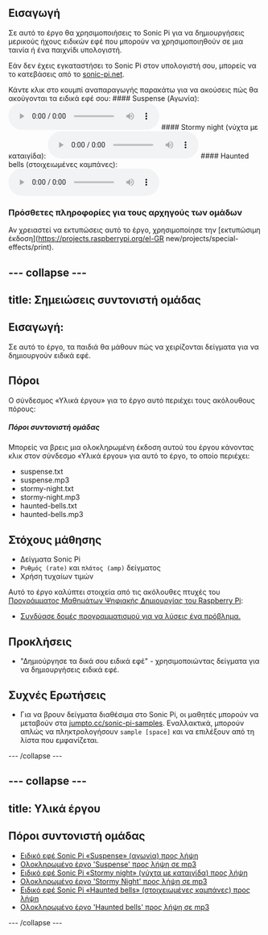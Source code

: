 ## Εισαγωγή

Σε αυτό το έργο θα χρησιμοποιήσεις το Sonic Pi για να δημιουργήσεις μερικούς ήχους ειδικών εφέ που μπορούν να χρησιμοποιηθούν σε μια ταινία ή ένα παιχνίδι υπολογιστή.

Εάν δεν έχεις εγκαταστήσει το Sonic Pi στον υπολογιστή σου, μπορείς να το κατεβάσεις από το [sonic-pi.net](https://sonic-pi.net/).

<div id="audio-preview" class="pdf-hidden">
  Κάντε κλικ στο κουμπί αναπαραγωγής παρακάτω για να ακούσεις πώς θα ακούγονται τα ειδικά εφέ σου: #### Suspense (Αγωνία): <audio controls preload> <source src="resources/suspense.mp3" type="audio/mpeg"> Το πρόγραμμα περιήγησής σου δεν υποστηρίζει αυτό το <code>ηχητικό</code> στοιχείο. </audio> #### Stormy night (νύχτα με καταιγίδα): <audio controls preload> <source src="resources/stormy-night.mp3" type="audio/mpeg"> Το πρόγραμμα περιήγησής σου δεν υποστηρίζει αυτό το <code>ηχητικό</code> στοιχείο. </audio> #### Haunted bells (στοιχειωμένες καμπάνες): <audio controls preload> <source src="resources/haunted-bells.mp3" type="audio/mpeg"> Το πρόγραμμα περιήγησής σου δεν υποστηρίζει αυτό το <code>ηχητικό</code> στοιχείο. </audio>
</div>

### Πρόσθετες πληροφορίες για τους αρχηγούς των ομάδων

Αν χρειαστεί να εκτυπώσεις αυτό το έργο, χρησιμοποίησε την [εκτυπώσιμη έκδοση](https://projects.raspberrypi.org/el-GR new/projects/special-effects/print).

--- collapse ---
---
title: Σημειώσεις συντονιστή ομάδας
---

## Εισαγωγή:

Σε αυτό το έργο, τα παιδιά θα μάθουν πώς να χειρίζονται δείγματα για να δημιουργούν ειδικά εφέ.

## Πόροι

Ο σύνδεσμος «Υλικά έργου» για το έργο αυτό περιέχει τους ακόλουθους πόρους:

##### Πόροι συντονιστή ομάδας

Μπορείς να βρεις μια ολοκληρωμένη έκδοση αυτού του έργου κάνοντας κλικ στον σύνδεσμο «Υλικά έργου» για αυτό το έργο, το οποίο περιέχει:

* suspense.txt
* suspense.mp3
* stormy-night.txt
* stormy-night.mp3
* haunted-bells.txt
* haunted-bells.mp3

## Στόχους μάθησης

* Δείγματα Sonic Pi
* `Ρυθμός (rate)` και `πλάτος (amp)` δείγματος
* Χρήση τυχαίων τιμών

Αυτό το έργο καλύπτει στοιχεία από τις ακόλουθες πτυχές του [Προγράμματος Μαθημάτων Ψηφιακής Δημιουργίας του Raspberry Pi](http://rpf.io/curriculum):

* [Συνδύασε δομές προγραμματισμού για να λύσεις ένα πρόβλημα.](https://www.raspberrypi.org/curriculum/programming/builder)

## Προκλήσεις

* "Δημιούργησε τα δικά σου ειδικά εφέ" - χρησιμοποιώντας δείγματα για να δημιουργήσεις ειδικά εφέ.

## Συχνές Ερωτήσεις

* Για να βρουν δείγματα διαθέσιμα στο Sonic Pi, οι μαθητές μπορούν να μεταβούν στα [jumpto.cc/sonic-pi-samples](http://jumpto.cc/sonic-pi-samples). Εναλλακτικά, μπορούν απλώς να πληκτρολογήσουν `sample [space]` και να επιλέξουν από τη λίστα που εμφανίζεται.

--- /collapse ---

--- collapse ---
---
title: Υλικά έργου
---

## Πόροι συντονιστή ομάδας

* [Ειδικό εφέ Sonic Pi «Suspense» (αγωνία) προς λήψη](resources/suspense.txt)
* [Ολοκληρωμένο έργο 'Suspense' προς λήψη σε mp3](resources/suspense.mp3)
* [Ειδικό εφέ Sonic Pi «Stormy night» (νύχτα με καταιγίδα) προς λήψη](resources/stormy-night.txt)
* [Ολοκληρωμένο έργο 'Stormy Night' προς λήψη σε mp3](resources/stormy-night.mp3)
* [Ειδικό εφέ Sonic Pi «Haunted bells» (στοιχειωμένες καμπάνες) προς λήψη](resources/haunted-bells.txt)
* [Ολοκληρωμένο έργο 'Haunted bells' προς λήψη σε mp3](resources/haunted-bells.mp3)

--- /collapse ---